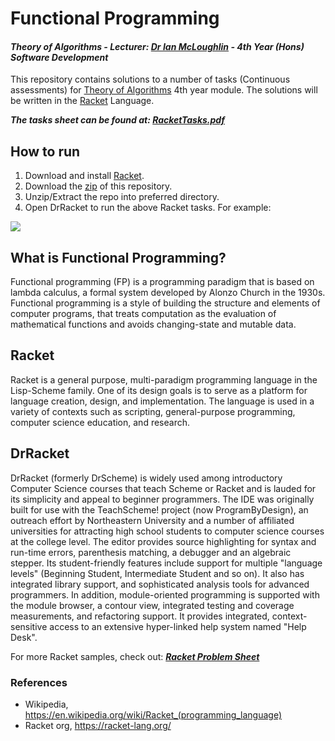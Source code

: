 # Functional Programming
#### *Theory of Algorithms - Lecturer: [Dr Ian McLoughlin](ianmcloughlin.github.io) - 4th Year (Hons) Software Development*
This repository contains solutions to a number of tasks (Continuous assessments) for [Theory of Algorithms](https://ianmcloughlin.github.io/theoryofalgorithms) 4th year module. The solutions will be written in the [Racket](https://racket-lang.org/) Language.

**_The tasks sheet can be found at: [RacketTasks.pdf](https://github.com/ianburkeixiv/Racket_Tasks/blob/master/RacketTasks.pdf)_**



## How to run 
1. Download and install [Racket](http://download.racket-lang.org/).
2. Download the [zip](https://github.com/ianburkeixiv/Racket_Tasks/archive/master.zip) of this repository.
3. Unzip/Extract the repo into preferred directory.
4. Open DrRacket to run the above Racket tasks. For example:

![](https://user-images.githubusercontent.com/22341150/37477036-98577ac4-286e-11e8-9591-d4a2a331765e.gif)


## What is Functional Programming?
Functional programming (FP) is a programming paradigm that is based on lambda calculus, a formal system developed by Alonzo Church in the 1930s. Functional programming is a style of building the structure and elements of computer programs, that treats computation as the evaluation of mathematical functions and avoids changing-state and mutable data. 


## Racket
Racket is a general purpose, multi-paradigm programming language in the Lisp-Scheme family. One of its design goals is to serve as a platform for language creation, design, and implementation. The language is used in a variety of contexts such as scripting, general-purpose programming, computer science education, and research.

## DrRacket
DrRacket (formerly DrScheme) is widely used among introductory Computer Science courses that teach Scheme or Racket and is lauded for its simplicity and appeal to beginner programmers. The IDE was originally built for use with the TeachScheme! project (now ProgramByDesign), an outreach effort by Northeastern University and a number of affiliated universities for attracting high school students to computer science courses at the college level.
The editor provides source highlighting for syntax and run-time errors, parenthesis matching, a debugger and an algebraic stepper. Its student-friendly features include support for multiple "language levels" (Beginning Student, Intermediate Student and so on). It also has integrated library support, and sophisticated analysis tools for advanced programmers. In addition, module-oriented programming is supported with the module browser, a contour view, integrated testing and coverage measurements, and refactoring support. It provides integrated, context-sensitive access to an extensive hyper-linked help system named "Help Desk".

For more Racket samples, check out: **_[Racket Problem Sheet](https://github.com/ianburkeixiv/RacketProblemSheet)_**

### References
- Wikipedia, https://en.wikipedia.org/wiki/Racket_(programming_language)
- Racket org, https://racket-lang.org/

